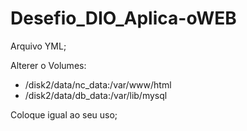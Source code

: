 # Desefio_DIO_Aplica-oWEB

Arquivo YML;

Alterer o Volumes:
 - /disk2/data/nc_data:/var/www/html
 - /disk2/data/db_data:/var/lib/mysql


 Coloque igual ao seu uso; 
